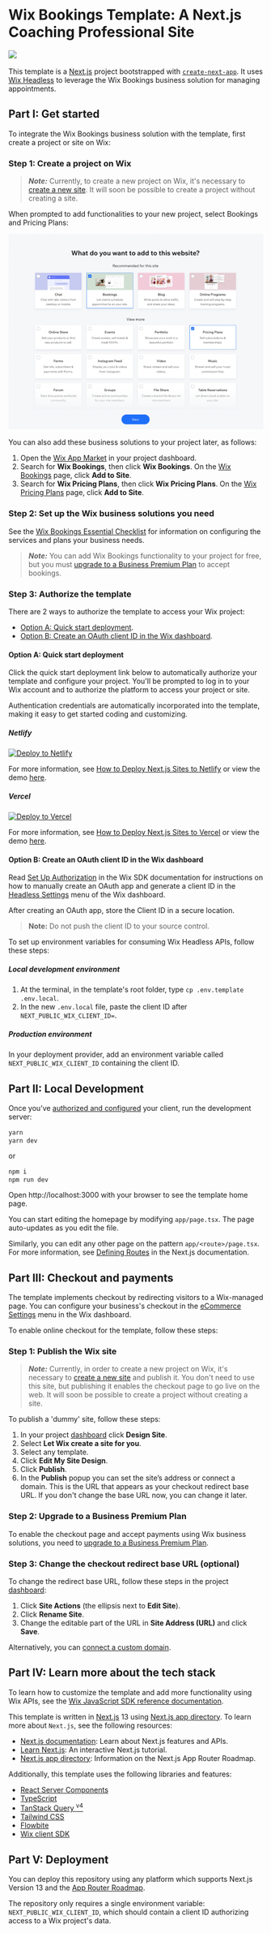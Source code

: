# Wix Bookings Template: A Next.js Coaching Professional Site

![](docs/media/template-showcase.gif)

This template is a [Next.js](https://nextjs.org/) project bootstrapped with [`create-next-app`](https://github.com/vercel/next.js/tree/canary/packages/create-next-app). It uses [Wix Headless](https://dev.wix.com/api/sdk/about-wix-headless/overview) to leverage the Wix Bookings business solution for managing appointments.

## Part I: Get started

To integrate the Wix Bookings business solution with the template, first create a project or site on Wix:

### Step 1: Create a project on Wix

> ***Note:*** Currently, to create a new project on Wix, it's necessary to [create a new site](http://wix.com/intro/main). It will soon be possible to create a project without creating a site.

When prompted to add functionalities to your new project, select Bookings and Pricing Plans:

![Apps Menu - select Bookings and Pricing Plans](docs/media/business-first-funnel.png)

You can also add these business solutions to your project later, as follows:

1. Open the [Wix App Market](https://www.wix.com/my-account/site-selector/?buttonText=Select%20Site&title=Select%20a%20Site&autoSelectOnSingleSite=true&actionUrl=https:%2F%2Fwww.wix.com%2Fdashboard%2F%7B%7BmetaSiteId%7D%7D%2Fapp-market) in your project dashboard.
2. Search for **Wix Bookings**, then click **Wix Bookings**. On the [Wix Bookings](https://www.wix.com/my-account/site-selector/?buttonText=Select%20Site&title=Select%20a%20Site&autoSelectOnSingleSite=true&actionUrl=https:%2F%2Fwww.wix.com%2Fdashboard%2F%7B%7BmetaSiteId%7D%7D%2Fapp-market/web-solution/wix-bookings) page, click **Add to Site**.
2. Search for **Wix Pricing Plans**, then click **Wix Pricing Plans**. On the [Wix Pricing Plans](https://www.wix.com/my-account/site-selector/?buttonText=Select%20Site&title=Select%20a%20Site&autoSelectOnSingleSite=true&actionUrl=https:%2F%2Fwww.wix.com%2Fdashboard%2F%7B%7BmetaSiteId%7D%7D%2Fapp-market/web-solution/paid-plans) page, click **Add to Site**.

### Step 2: Set up the Wix business solutions you need

See the [Wix Bookings Essential Checklist](https://support.wix.com/en/article/wix-bookings-the-essential-checklist-for-professional-bookings-site-owners) for information on configuring the services and plans your business needs.

> ***Note:*** You can add Wix Bookings functionality to your project for free, but you must [upgrade to a Business Premium Plan](https://support.wix.com/en/article/wix-bookings-upgrading-wix-bookings-to-a-business-premium-plan) to accept bookings.

### Step 3: Authorize the template

There are 2 ways to authorize the template to access your Wix project:

+ [Option A: Quick start deployment](#option-a-quick-start-deployment).
+ [Option B: Create an OAuth client ID in the Wix dashboard](#option-b-create-an-oauth-client-id-in-the-wix-dashboard).

#### Option A: Quick start deployment

Click the quick start deployment link below to automatically authorize your template and configure your project. You'll be prompted to log in to your Wix account and to authorize the platform to access your project or site.

Authentication credentials are automatically incorporated into the template, making it easy to get started coding and customizing.

##### Netlify

[![Deploy to Netlify](https://www.netlify.com/img/deploy/button.svg)](https://manage.wix.com/headless-funnel-nextjs/netlify?repository=https://github.com/wix/wix-appointments-subscriptions-nextjs-template)

For more information, see [How to Deploy Next.js Sites to Netlify](https://www.netlify.com/blog/2020/11/30/how-to-deploy-next.js-sites-to-netlify/) or view the demo [here](https://netlify.bookings-appointments-demo.wix.dev/).

##### Vercel

[![Deploy to Vercel](https://vercel.com/button)](https://vercel.com/new/clone/hidden?demo-description=Bookings+Coacher+nextjs+template&demo-image=https%3A%2F%2Fgithub.com%2Fwix%2Fwix-appointments-subscriptions-nextjs-template%2Fraw%2Fmain%2Fdocs%2Fmedia%2Ftemplate-showcase.gif&demo-title=Bookings+Coacher&demo-url=https%3A%2F%2Fvercel.bookings-appointments-demo.wix.dev&integration-ids=oac_LZ0wUqGylqzgr8bE8a1R7JTE&project-name=bookings-coacher&repository-name=wix-appointments-subscriptions-nextjs-template&s=https%3A%2F%2Fgithub.com%2Fwix%2Fwix-appointments-subscriptions-nextjs-template&skippable-integrations=1&build-command=yarn+build&deploymentIds=dpl_9Gtegfcme9RUmTXFvVGrP8BwDGUV)

For more information, see [How to Deploy Next.js Sites to Vercel](https://vercel.com/docs/next.js/overview) or view the demo [here](https://vercel.bookings-appointments-demo.wix.dev/).


#### Option B: Create an OAuth client ID in the Wix dashboard

Read [Set Up Authorization](https://dev.wix.com/api/sdk/sdk-setup:-wix-headless/authorization) in the Wix SDK documentation for instructions on how to manually create an OAuth app and generate a client ID in the [Headless Settings](https://www.wix.com/my-account/site-selector/?buttonText=Select%20Site&title=Select%20a%20Site&autoSelectOnSingleSite=true&actionUrl=https:%2F%2Fwww.wix.com%2Fdashboard%2F%7B%7BmetaSiteId%7D%7D%2Foauth-apps-settings) menu of the Wix dashboard.

After creating an OAuth app, store the Client ID in a secure location. 

> **Note:** Do not push the client ID to your source control.

To set up environment variables for consuming Wix Headless APIs, follow these steps:

##### Local development environment

1. At the terminal, in the template's root folder, type `cp .env.template .env.local`.
2. In the new `.env.local` file, paste the client ID after `NEXT_PUBLIC_WIX_CLIENT_ID=`.

##### Production environment

In your deployment provider, add an environment variable called `NEXT_PUBLIC_WIX_CLIENT_ID` containing the client ID.

## Part II: Local Development

Once you’ve [authorized and configured](#part-i-get-started) your client, run the development server:

```shell
yarn
yarn dev
```

or

```shell
npm i
npm run dev
```

Open http://localhost:3000 with your browser to see the template home page.

You can start editing the homepage by modifying `app/page.tsx`. The page auto-updates as you edit the file.

Similarly, you can edit any other page on the pattern `app/<route>/page.tsx`. For more information, see [Defining Routes](https://beta.nextjs.org/docs/routing/defining-routes) in the Next.js documentation.

## Part III: Checkout and payments

The template implements checkout by redirecting visitors to a Wix-managed page. You can configure your business's checkout in the [eCommerce Settings](https://www.wix.com/my-account/site-selector/?buttonText=Select%20Site&title=Select%20a%20Site&autoSelectOnSingleSite=true&actionUrl=https:%2F%2Fwww.wix.com%2Fdashboard%2F%7B%7BmetaSiteId%7D%7D%2Fstore/settings) menu in the Wix dashboard.

To enable online checkout for the template, follow these steps:

### Step 1: Publish the Wix site

> ***Note:*** Currently, in order to create a new project on Wix, it's necessary to [create a new site](http://wix.com/intro/main) and publish it. You don't need to use this site, but publishing it enables the checkout page to go live on the web. It will soon be possible to create a project without creating a site.

To publish a 'dummy' site, follow these steps:


1. In your project [dashboard](https://www.wix.com/my-account/site-selector/?buttonText=Select%20Site&title=Select%20a%20Site&autoSelectOnSingleSite=true&actionUrl=https:%2F%2Fwww.wix.com%2Fdashboard%2F%7B%7BmetaSiteId%7D%7D%2F) click **Design Site**.
2. Select **Let Wix create a site for you**.
3. Select any template.
4. Click **Edit My Site Design**.
5. Click **Publish**.
6. In the **Publish** popup you can set the site’s address or connect a domain. This is the URL that appears as your checkout redirect base URL. If you don't change the base URL now, you can change it later.

### Step 2: Upgrade to a Business Premium Plan

To enable the checkout page and accept payments using Wix business solutions, you need to [upgrade to a Business Premium Plan](https://support.wix.com/en/article/wix-bookings-upgrading-wix-bookings-to-a-business-premium-plan).

### Step 3: Change the checkout redirect base URL (optional)

To change the redirect base URL, follow these steps in the project [dashboard](https://www.wix.com/my-account/site-selector/?buttonText=Select%20Site&title=Select%20a%20Site&autoSelectOnSingleSite=true&actionUrl=https:%2F%2Fwww.wix.com%2Fdashboard%2F%7B%7BmetaSiteId%7D%7D%2F):
1. Click **Site Actions** (the ellipsis next to **Edit Site**).
2. Click **Rename Site**.
3. Change the editable part of the URL in **Site Address (URL)** and click **Save**.

Alternatively, you can [connect a custom domain](https://support.wix.com/en/article/about-domains).

## Part IV: Learn more about the tech stack

To learn how to customize the template and add more functionality using Wix APIs, see the [Wix JavaScript SDK reference documentation](https://dev.wix.com/api/sdk).

This template is written in [Next.js](https://nextjs.org/docs) 13 using [Next.js app directory](https://beta.nextjs.org/docs/app-directory-roadmap). To learn more about `Next.js`, see the following resources:

+ [Next.js documentation](https://nextjs.org/docs): Learn about Next.js features and APIs.
+ [Learn Next.js](https://nextjs.org/learn): An interactive Next.js tutorial.
+ [Next.js app directory](https://beta.nextjs.org/docs/app-directory-roadmap): Information on the Next.js App Router Roadmap.

Additionally, this template uses the following libraries and features:
+ [React Server Components](https://nextjs.org/docs/advanced-features/react-18/server-components)
+ [TypeScript](https://www.typescriptlang.org/docs/handbook/release-notes/typescript-4-9.html)
+ [TanStack Query <sup>v4</sup>](https://tanstack.com/query/latest)
+ [Tailwind CSS](https://tailwindcss.com/)
+ [Flowbite](https://flowbite.com/)
+ [Wix client SDK](https://dev.wix.com/api/sdk/introduction)

## Part V: Deployment

You can deploy this repository using any platform which supports Next.js Version 13 and the [App Router Roadmap](https://beta.nextjs.org/docs/app-directory-roadmap).

The repository only requires a single environment variable: `NEXT_PUBLIC_WIX_CLIENT_ID`, which should contain a client ID authorizing access to a Wix project's data.
